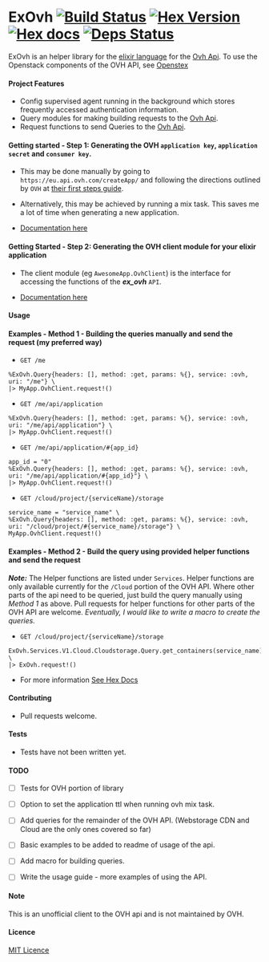 # ExOvh [![Build Status](https://travis-ci.org/stephenmoloney/ex_ovh.svg)](https://travis-ci.org/stephenmoloney/ex_ovh) [![Hex Version](http://img.shields.io/hexpm/v/ex_ovh.svg?style=flat)](https://hex.pm/packages/ex_ovh) [![Hex docs](http://img.shields.io/badge/hex.pm-docs-green.svg?style=flat)](https://hexdocs.pm/ex_ovh) [![Deps Status](https://beta.hexfaktor.org/badge/prod/github/stephenmoloney/ex_ovh.svg)](https://beta.hexfaktor.org/github/stephenmoloney/ex_ovh)


ExOvh is an helper library for the [elixir language](http://elixir-lang.org/) for the [Ovh Api](https://api.ovh.com/).
To use the Openstack components of the OVH API, see [Openstex](https://github.com/stephenmoloney/openstex)


#### Project Features

- Config supervised agent running in the background which stores frequently accessed authentication information.
- Query modules for making building requests to the [Ovh Api](https://api.ovh.com/).
- Request functions to send Queries to the [Ovh Api](https://api.ovh.com/).


#### Getting started - Step 1: Generating the OVH `application key`, `application secret` and `consumer key`.

- This may be done manually by going to `https://eu.api.ovh.com/createApp/` and following the directions outlined by `OVH` at
[their first steps guide](https://api.ovh.com/g934.first_step_with_api).

- Alternatively, this may be achieved by running a mix task. This saves me a lot of time when generating a new application.

- [Documentation here](https://github.com/stephenmoloney/ex_ovh/blob/master/docs/mix_task.md)


#### Getting Started - Step 2: Generating the OVH client module for your elixir application

- The client module (eg `AwesomeApp.OvhClient`) is the interface for accessing the
functions of the ***ex_ovh*** `API`.

- [Documentation here](https://github.com/stephenmoloney/ex_ovh/blob/master/docs/getting_started.md)


#### Usage

#### Examples - Method 1 - Building the queries manually and send the request (my preferred way)


- `GET /me`
```
%ExOvh.Query{headers: [], method: :get, params: %{}, service: :ovh, uri: "/me"} \
|> MyApp.OvhClient.request!()
```

- `GET /me/api/application`
```
%ExOvh.Query{headers: [], method: :get, params: %{}, service: :ovh, uri: "/me/api/application"} \
|> MyApp.OvhClient.request!()
```

- `GET /me/api/application/#{app_id}`
```
app_id = "0"
%ExOvh.Query{headers: [], method: :get, params: %{}, service: :ovh, uri: "/me/api/application/#{app_id}"} \
|> MyApp.OvhClient.request!()
```

- `GET /cloud/project/{serviceName}/storage`
```
service_name = "service_name" \
%ExOvh.Query{headers: [], method: :get, params: %{}, service: :ovh, uri: "/cloud/project/#{service_name}/storage"} \
MyApp.OvhClient.request!()
```


#### Examples - Method 2 - Build the query using provided helper functions and send the request

***Note:*** The Helper functions are listed under `Services`. Helper functions are only available currently for the
`/Cloud` portion of the OVH API. Where other parts of the api need to be queried, just build the query manually
using *Method 1* as above. Pull requests for helper functions for other parts of the OVH API are welcome.
*Eventually, I would like to write a macro to create the queries.*

- `GET /cloud/project/{serviceName}/storage`
```
ExOvh.Services.V1.Cloud.Cloudstorage.Query.get_containers(service_name) \
|> ExOvh.request!()
```

- For more information [See Hex Docs](https://hexdocs.pm/ex_ovh/0.2/api-reference.html)


#### Contributing

- Pull requests welcome.


#### Tests

- Tests have not been written yet.


#### TODO

- [ ] Tests for OVH portion of library
- [ ] Option to set the application ttl when running ovh mix task.
- [ ] Add queries for the remainder of the OVH API. (Webstorage CDN and Cloud are the only ones covered so far)
- [ ] Basic examples to be added to readme of usage of the api.
- [ ] Add macro for building queries.
- [ ] Write the usage guide - more examples of using the API.


#### Note 

This is an unofficial client to the OVH api and is not maintained by OVH.


#### Licence 

[MIT Licence](LICENCE.md)